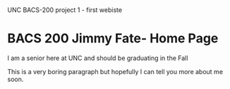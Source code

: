 ### 

UNC BACS-200 project 1 - first webiste

<h1>BACS 200 Jimmy Fate- Home Page</h1> 
<p> I am a senior here at UNC and should be graduating in the Fall</p> 
<p> This is a very boring paragraph but hopefully I can tell you more about me soon.</p>
